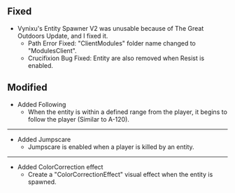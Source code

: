 ## Fixed
- Vynixu's Entity Spawner V2 was unusable because of The Great Outdoors Update, and I fixed it.
    - Path Error Fixed: "ClientModules" folder name changed to "ModulesClient".
    - Crucifixion Bug Fixed: Entity are also removed when Resist is enabled.
## Modified
- Added Following
    - When the entity is within a defined range from the player, it begins to follow the player (Similar to A-120).
---
- Added Jumpscare
    - Jumpscare is enabled when a player is killed by an entity.
---
- Added ColorCorrection effect
    - Create a "ColorCorrectionEffect" visual effect when the entity is spawned.
